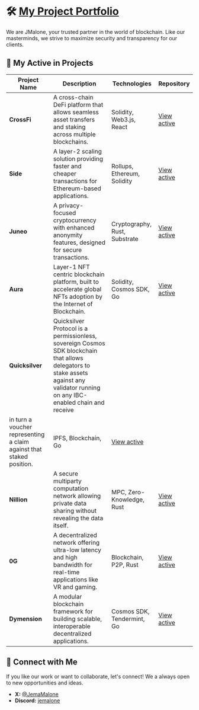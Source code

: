 # 🛠️ [My Project Portfolio](https://jmalone.gitbook.io/jmalone)

We are JMalone, your trusted partner in the world of blockchain. Like our masterminds, we strive to maximize security and transparency for our clients.

## 🚀 My Active in Projects

| Project Name | Description | Technologies | Repository |
|--------------|-------------|--------------|-------------|
| **CrossFi** | A cross-chain DeFi platform that allows seamless asset transfers and staking across multiple blockchains. | Solidity, Web3.js, React | [View active](https://test.xfiscan.com/validators/mxvaloper1d5vdaj0plktfw409tqhh44lwynx8r3ddr077zw) |
| **Side** | A layer-2 scaling solution providing faster and cheaper transactions for Ethereum-based applications. | Rollups, Ethereum, Solidity | [View active](https://testnet.side.explorers.guru/not-found) |
| **Juneo** | A privacy-focused cryptocurrency with enhanced anonymity features, designed for secure transactions. | Cryptography, Rust, Substrate | [View active](https://socotra.mcnscan.io/chain/RiGmRejNtEiwwL8dFtWfV5A8mbg7oFMwhFjLcteNYFXKsBzKY) |
| **Aura** | Layer-1 NFT centric blockchain platform, built to accelerate global NFTs adoption by the Internet of Blockchain. | Solidity, Cosmos SDK, Go | [View active](https://jm.frayken.lol/jmalone) |
| **Quicksilver** | Quicksilver Protocol is a permissionless, sovereign Cosmos SDK blockchain that allows delegators to stake assets against any validator running on any IBC-enabled chain and receive
in turn a voucher representing a claim against that staked position. | IPFS, Blockchain, Go | [View active](https://jm.frayken.lol/jmalone) |
| **Nillion** | A secure multiparty computation network allowing private data sharing without revealing the data itself. | MPC, Zero-Knowledge, Rust | [View active](https://testnet.nillion.explorers.guru/validator/nillionvaloper18yevchysrxy6hfv502xtu2rcchcfarrwe7t9x6) |
| **0G** | A decentralized network offering ultra-low latency and high bandwidth for real-time applications like VR and gaming. | Blockchain, P2P, Rust | [View active](https://explorer.validator247.com/zero-gravity-testnet/staking/0gvaloper1teglxdw4f69h7tc9wxw78nu9q4k4kg33pwplrx) |
| **Dymension** | A modular blockchain framework for building scalable, interoperable decentralized applications. | Cosmos SDK, Tendermint, Go | [View active](https://devnet.dymension.xyz/rollapp/jmalone_2241466-1/metrics) |

## 📱 Connect with Me

If you like our work or want to collaborate, let's connect! We a always open to new opportunities and ideas.

- **X:** [@JemaMalone](https://x.com/JemaMalone)
- **Discord:** [jemalone](https://discord.com/users/961409423828455424)
